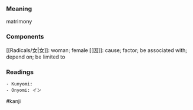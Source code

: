 ### Meaning

matrimony

### Components

[[Radicals/女|女]]: woman; female [[因]]: cause; factor; be associated with; depend on; be limited to

### Readings

```
- Kunyomi: 
- Onyomi: イン
```

#kanji